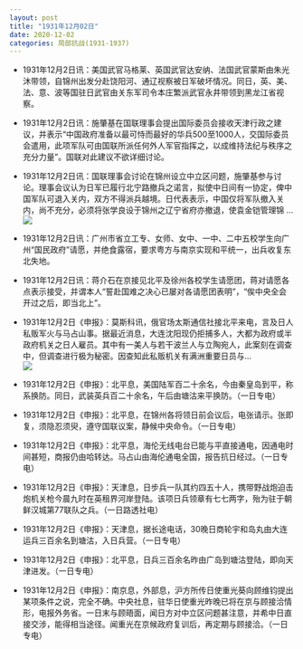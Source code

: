 ```yaml
---
layout: post
title: "1931年12月02日"
date: 2020-12-02
categories: 局部抗战(1931-1937)
---
```


<meta name="referrer" content="no-referrer" />

- 1931年12月2日讯：美国武官马格莱、英国武官达安纳、法国武官蒙斯由朱光沐带领，自锦州出发分赴饶阳河、通辽视察被日军破坏情况。同日，英、美、法、意、波等国驻日武官由关东军司令本庄繁派武官永井带领到黑龙江省视察。 

- 1931年12月2日讯：施肇基在国联理事会提出国际委员会接收天津行政之建议，并表示“中国政府准备以最可恃而最好的华兵500至1000人，交国际委员会遣用，此项军队可由国联所派任何外人军官指挥之，以成维持法纪与秩序之充分力量”。国联对此建议不欲详细讨论。 

- 1931年12月2日讯：国联理事会讨论在锦州设立中立区问题，施肇基参与讨论。理事会议认为日军已履行北宁路撤兵之诺言，拟使中日间有一协定，俾中国军队可退入关内，双方不得派兵越境。日代表表示，中国仅将军队撤入关内，尚不充分，必须将张学良设于锦州之辽宁省府亦撤退，使袁金铠管理锦 ... <br/><img src="https://wx4.sinaimg.cn/large/aca367d8ly1gl9qlpzpt6j20c8090q2y.jpg" />

- 1931年12月2日讯：广州市省立工专、女师、女中、一中、二中五校学生向广州“国民政府”请愿，并绝食露宿，要求粤方与南京实现和平统一，出兵收复东北失地。 

- 1931年12月2日讯：蒋介石在京接见北平及徐州各校学生请愿团，蒋对请愿各点表示接受，并谓本人“誓赴国难之决心已屡对各请愿团表明”，“俟中央全会开过之后，即当北上”。 

- 1931年12月2日《申报》：莫斯科讯，俄官场太斯通信社接北平来电，言及日人私贩军火与马占山事。据最近消息，大连沈阳现仍拒捕多人，大都为政府或半政府机关之日人雇员。其中有一美人与若干波兰人与立陶宛人，此案刻在调查中，但调查进行极为秘密。因查知此私贩机关有满洲重要日员与... <br/><img src="https://wx4.sinaimg.cn/large/aca367d8ly1gl9isxs98jj20c809zq30.jpg" />

- 1931年12月2日《申报》：北平息，美国陆军百二十余名，今由秦皇岛到平，称系换防。同日，武装英兵百二十余名，午后由塘沽来平换防。（一日专电） 

- 1931年12月2日《申报》：北平息，在锦州各将领日前会议后，电张请示。张即复，须隐忍须臾，遵守国联议案，静候中央命令。（一日专电） 

- 1931年12月2日《申报》：北平息，海伦无线电台已能与平直接通电，因通电时间甚短，商报仍由哈转达。马占山由海伦通电全国，报告抗日经过。（一日专电） 

- 1931年12月2日《申报》：天津息，日步兵一队其约四五十人，携带野战炮迫击炮机关枪今晨九时在英租界河岸登陆。该项日兵领章有七七两字，殆为驻于朝鲜汉城第77联队之兵。（一日路透社电） 

- 1931年12月2日《申报》：天津息，据长途电话，30晚日商轮宇和岛丸由大连运兵三百余名到塘沽，入日兵营。（一日专电） 

- 1931年12月2日《申报》：北平息，日兵三百余名昨由广岛到塘沽登陆，即向天津进发。（一日专电） 

- 1931年12月2日《申报》：南京息，外部息，沪方所传日使重光葵向顾维钧提出某项条件之说，完全不确。中央社息，驻华日使重光昨晚已将在京与顾接洽情形，电报外务省。一日末与顾晤面，闻日方对中立区问题甚注意，并希中日直接交涉，能得相当途径。闻重光在京候政府复训后，再定期与顾接洽。（一日专电） 


